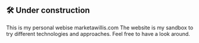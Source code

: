 ## 🛠 Under construction

This is my personal webise marketawillis.com 
The website is my sandbox to try different technologies and approaches. 
Feel free to have a look around. 
